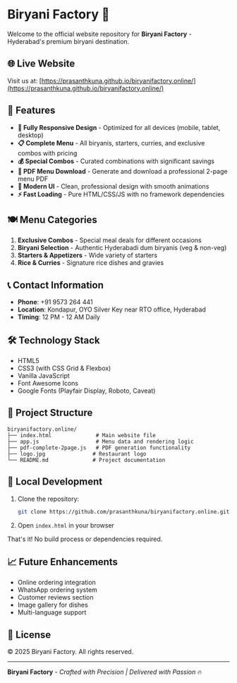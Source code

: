 # Biryani Factory 🍛

Welcome to the official website repository for **Biryani Factory** - Hyderabad's premium biryani destination.

## 🌐 Live Website
Visit us at: [https://prasanthkuna.github.io/biryanifactory.online/](https://prasanthkuna.github.io/biryanifactory.online/)

## 🎯 Features

- **📱 Fully Responsive Design** - Optimized for all devices (mobile, tablet, desktop)
- **📋 Complete Menu** - All biryanis, starters, curries, and exclusive combos with pricing
- **💰 Special Combos** - Curated combinations with significant savings
- **📄 PDF Menu Download** - Generate and download a professional 2-page menu PDF
- **🎨 Modern UI** - Clean, professional design with smooth animations
- **⚡ Fast Loading** - Pure HTML/CSS/JS with no framework dependencies

## 🍽️ Menu Categories

1. **Exclusive Combos** - Special meal deals for different occasions
2. **Biryani Selection** - Authentic Hyderabadi dum biryanis (veg & non-veg)
3. **Starters & Appetizers** - Wide variety of starters
4. **Rice & Curries** - Signature rice dishes and gravies

## 📞 Contact Information

- **Phone**: +91 9573 264 441
- **Location**: Kondapur, OYO Silver Key near RTO office, Hyderabad
- **Timing**: 12 PM - 12 AM Daily

## 🛠️ Technology Stack

- HTML5
- CSS3 (with CSS Grid & Flexbox)
- Vanilla JavaScript
- Font Awesome Icons
- Google Fonts (Playfair Display, Roboto, Caveat)

## 📁 Project Structure

```
biryanifactory.online/
├── index.html              # Main website file
├── app.js                  # Menu data and rendering logic
├── pdf-complete-2page.js   # PDF generation functionality
├── logo.jpg               # Restaurant logo
└── README.md              # Project documentation
```

## 🚀 Local Development

1. Clone the repository:
   ```bash
   git clone https://github.com/prasanthkuna/biryanifactory.online.git
   ```

2. Open `index.html` in your browser

That's it! No build process or dependencies required.

## 📈 Future Enhancements

- Online ordering integration
- WhatsApp ordering system
- Customer reviews section
- Image gallery for dishes
- Multi-language support

## 📝 License

© 2025 Biryani Factory. All rights reserved.

---

**Biryani Factory** - *Crafted with Precision | Delivered with Passion* 🔥
